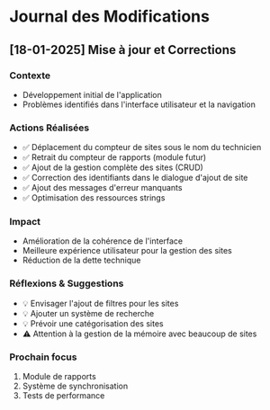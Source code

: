 # Journal des Modifications

## [18-01-2025] Mise à jour et Corrections

### Contexte
- Développement initial de l'application
- Problèmes identifiés dans l'interface utilisateur et la navigation

### Actions Réalisées
- ✅ Déplacement du compteur de sites sous le nom du technicien
- ✅ Retrait du compteur de rapports (module futur)
- ✅ Ajout de la gestion complète des sites (CRUD)
- ✅ Correction des identifiants dans le dialogue d'ajout de site
- ✅ Ajout des messages d'erreur manquants
- ✅ Optimisation des ressources strings

### Impact
- Amélioration de la cohérence de l'interface
- Meilleure expérience utilisateur pour la gestion des sites
- Réduction de la dette technique

### Réflexions & Suggestions
- 💡 Envisager l'ajout de filtres pour les sites
- 💡 Ajouter un système de recherche
- 💡 Prévoir une catégorisation des sites
- ⚠️ Attention à la gestion de la mémoire avec beaucoup de sites

### Prochain focus
1. Module de rapports
2. Système de synchronisation
3. Tests de performance